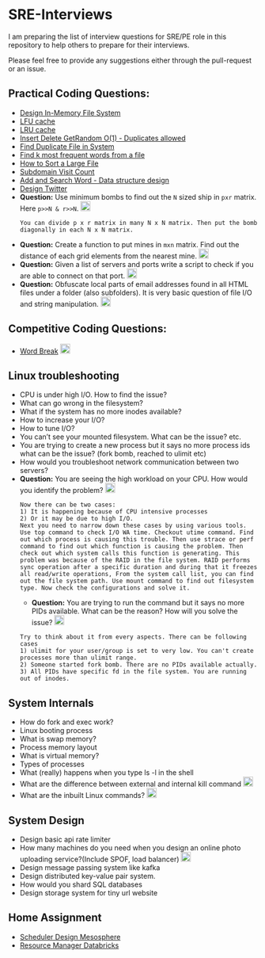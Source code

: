 # SRE-Interviews

I am preparing the list of interview questions for SRE/PE role in this repository to help others to prepare for their interviews. 

Please feel free to provide any suggestions either through the pull-request or an issue.

## Practical Coding Questions:
- [Design In-Memory File System](https://leetcode.com/articles/design-in-memory-file-system/)
- [LFU cache](https://leetcode.com/problems/lfu-cache/)
- [LRU cache](https://leetcode.com/problems/lru-cache/)
- [Insert Delete GetRandom O(1) - Duplicates allowed](https://leetcode.com/problems/insert-delete-getrandom-o1-duplicates-allowed/)
- [Find Duplicate File in System](https://leetcode.com/problems/find-duplicate-file-in-system/)
- [Find k most frequent words from a file](https://www.geeksforgeeks.org/find-the-k-most-frequent-words-from-a-file)
- [How to Sort a Large File](https://www.algosome.com/articles/how-to-sort-large-file.html)
- [Subdomain Visit Count](https://leetcode.com/problems/subdomain-visit-count/)
- [Add and Search Word - Data structure design](https://www.lintcode.com/problem/add-and-search-word-data-structure-design/description)
- [Design Twitter](https://www.lintcode.com/problem/design-twitter/description)
- **Question:** Use minimum bombs to find out the `N` sized ship in `pxr` matrix. Here `p>>N & r>>N`.  <img src="https://edent.github.io/SuperTinyIcons/images/svg/facebook.svg" width="20" title="Facebook" />
  ```
  You can divide p x r matrix in many N x N matrix. Then put the bomb diagonally in each N x N matrix. 
  ```
- **Question:** Create a function to put mines in `mxn` matrix. Find out the distance of each grid elements from the nearest mine. <img src="https://edent.github.io/SuperTinyIcons/images/svg/facebook.svg" width="20" title="Facebook" />
- **Question:** Given a list of servers and ports write a script to check if you are able to connect on that port. <img src="https://edent.github.io/SuperTinyIcons/images/svg/facebook.svg" width="20" title="Facebook" />
- **Question:** Obfuscate local parts of email addresses found in all HTML files under a folder (also subfolders). It is very basic question of file I/O and string manipulation.  <img src="https://edent.github.io/SuperTinyIcons/images/svg/facebook.svg" width="20" title="Facebook" />

## Competitive Coding Questions:
- [Word Break](https://leetcode.com/problems/word-break-ii/) <img src="https://edent.github.io/SuperTinyIcons/images/svg/google.svg" width="20" title="Google" />

## Linux troubleshooting
- CPU is under high I/O. How to find the issue?
- What can go wrong in the filesystem?
- What if the system has no more inodes available?
- How to increase your I/O?
- How to tune I/O?
- You can’t see your mounted filesystem. What can be the issue? etc.
- You are trying to create a new process but it says no more process ids what can be the issue? (fork bomb, reached to ulimit etc)
- How would you troubleshoot network communication between two servers?
- **Question:** You are seeing the high workload on your CPU. How would you identify the problem? <img src="https://edent.github.io/SuperTinyIcons/images/svg/facebook.svg" width="20" title="Facebook" />
  ```
  Now there can be two cases:
  1) It is happening because of CPU intensive processes
  2) Or it may be due to high I/O.
  Next you need to narrow down these cases by using various tools. Use top command to check I/O WA time. Checkout utime command. Find out which process is causing this trouble. Then use strace or perf command to find out which function is causing the problem. Then check out which system calls this function is generating. This problem was because of the RAID in the file system. RAID performs sync operation after a specific duration and during that it freezes all read/write operations, From the system call list, you can find out the file system path. Use mount command to find out filesystem type. Now check the configurations and solve it.
  ```
  - **Question:** You are trying to run the command but it says no more PIDs available. What can be the reason? How will you solve the issue? <img src="https://edent.github.io/SuperTinyIcons/images/svg/google.svg" width="20" title="Google" />
  ```
  Try to think about it from every aspects. There can be following cases
  1) ulimit for your user/group is set to very low. You can't create processes more than ulimit range.
  2) Someone started fork bomb. There are no PIDs available actually.
  3) All PIDs have specific fd in the file system. You are running out of inodes.
  ```


## System Internals
- How do fork and exec work?
- Linux booting process
- What is swap memory?
- Process memory layout
- What is virtual memory?
- Types of processes
- What (really) happens when you type ls -l in the shell
- What are the difference between external and internal kill command <img src="https://edent.github.io/SuperTinyIcons/images/svg/google.svg" width="20" title="Google" />
- What are the inbuilt Linux commands? <img src="https://edent.github.io/SuperTinyIcons/images/svg/google.svg" width="20" title="Google" />


## System Design
- Design basic api rate limiter
- How many machines do you need when you design an online photo uploading service?(Include SPOF, load balancer) <img src="https://edent.github.io/SuperTinyIcons/images/svg/google.svg" width="20" title="Google" />
- Design message passing system like kafka
- Design distributed key-value pair system.
- How would you shard SQL databases
- Design storage system for tiny url website


## Home Assignment
- [Scheduler Design Mesosphere](https://github.com/chuchao333/mesosphere-challenge)
- [Resource Manager Databricks](https://github.com/awelm/resource-manager)

